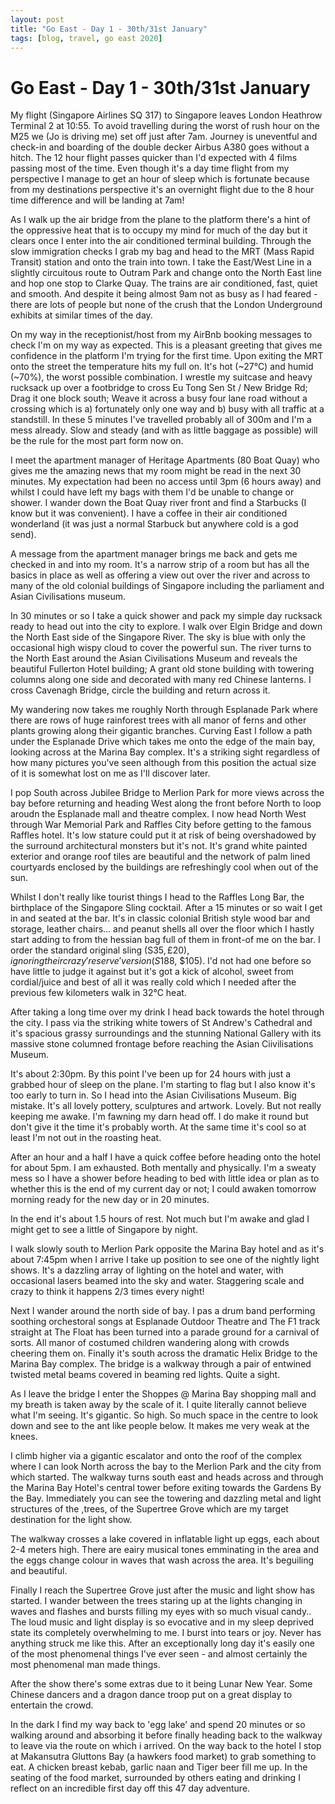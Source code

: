 ```yaml
---
layout: post
title: "Go East - Day 1 - 30th/31st January"
tags: [blog, travel, go east 2020]
---
```


# Go East - Day 1 - 30th/31st January

My flight (Singapore Airlines SQ 317) to Singapore leaves London Heathrow Terminal 2 at 10:55. To avoid travelling during the worst of rush hour on the M25 we (Jo is driving me) set off just after 7am. Journey is uneventful and check-in and boarding of the double decker Airbus A380 goes without a hitch. The 12 hour flight passes quicker than I'd expected with 4 films passing most of the time. Even though it's a day time flight from my perspective I manage to get an hour of sleep which is fortunate because from my destinations perspective it's an overnight flight due to the 8 hour time difference and will be landing at 7am!

As I walk up the air bridge from the plane to the platform there's a hint of the oppressive heat that is to occupy my mind for much of the day but it clears once I enter into the air conditioned terminal building. Through the slow immigration checks I grab my bag and head to the MRT (Mass Rapid Transit) station and onto the train into town.  I take the East/West Line in a slightly circuitous route to Outram Park and change onto the North East line and hop one stop to Clarke Quay. The trains are air conditioned, fast, quiet and smooth. And despite it being almost 9am not as busy as I had feared - there are lots of people but none of the crush that the London Underground exhibits at similar times of the day.

On my way in the receptionist/host from my AirBnb booking messages to check I'm on my way as expected. This is a pleasant greeting that gives me confidence in the platform I'm trying for the first time. Upon exiting the MRT onto the street the temperature hits my full on. It's hot (~27°C) and humid (~70%), the worst possible combination. I wrestle my suitcase and heavy rucksack up over a footbridge to cross Eu Tong Sen St / New Bridge Rd; Drag it one block south; Weave it across a busy four lane road without a crossing which is a) fortunately only one way and b) busy with all traffic at a standstill. In these 5 minutes I've travelled probably all of 300m and I'm a mess already. Slow and steady (and with as little baggage as possible) will be the rule for the most part form now on.

I meet the apartment manager of Heritage Apartments (80 Boat Quay) who gives me the amazing news that my room might be read in the next 30 minutes. My expectation had been no access until 3pm (6 hours away) and whilst I could have left my bags with them I'd be unable to change or shower. I wander down the Boat Quay river front and find a Starbucks (I know but it was convenient). I have a coffee in their air conditioned wonderland (it was just a normal Starbuck but anywhere cold is a god send).

A message from the apartment manager brings me back and gets me checked in and into my room. It's a narrow strip of a room but has all the basics in place as well as offering a view out over the river and across to many of the old colonial buildings of Singapore including the parliament and Asian Civilisations museum.

In 30 minutes or so I take a quick shower and pack my simple day rucksack ready to head out into the city to explore. I walk over Elgin Bridge and down the North East side of the Singapore River. The sky is blue with only the occasional high wispy cloud to cover the powerful sun. The river turns to the North East around the Asian Civilisations Museum and reveals the beautiful Fullerton Hotel building; A grant old stone building with towering columns along one side and decorated with many red Chinese lanterns. I cross Cavenagh Bridge, circle the building and return across it.

My wandering now takes me roughly North through Esplanade Park where there are rows of huge rainforest trees with all manor of ferns and other plants growing along their gigantic branches. Curving East I follow a path under the Esplanade Drive which takes me onto the edge of the main bay, looking across at the Marina Bay complex. It's a striking sight regardless of how many pictures you've seen although from this position the actual size of it is somewhat lost on me as I'll discover later.

I pop South across Jubilee Bridge to Merlion Park for more views across the bay before returning and heading West along the front before North to loop aroudn the Esplanade mall and theatre complex. I now head North West through War Memorial Park and Raffles City before getting to the famous Raffles hotel. It's low stature could put it at risk of being overshadowed by the surround architectural monsters but it's not. It's grand white painted exterior and orange roof tiles are beautiful and the network of palm lined courtyards enclosed by the buildings are refreshingly cool when out of the sun.

Whilst I don't really like tourist things I head to the Raffles Long Bar, the birthplace of the Singapore Sling cocktail. After a 15 minutes or so wait I get in and seated at the bar. It's in classic colonial British style wood bar and storage, leather chairs... and peanut shells all over the floor which I hastly start adding to from the hessian bag full of them in front-of me on the bar. I order the standard original sling (S$35, £20), ignoring their crazy 'reserve' version (S$188, $105). I'd not had one before so have little to judge it against but it's got a kick of alcohol, sweet from cordial/juice and best of all it was really cold which I needed after the previous few kilometers walk in 32°C heat.

After taking a long time over my drink I head back towards the hotel through the city. I pass via the striking white towers of St Andrew's Cathedral and it's spacious grassy surroundings and the stunning National Gallery with its massive stone columned frontage before reaching the Asian Ciivilisations Museum.

It's about 2:30pm. By this point I've been up for 24 hours with just a grabbed hour of sleep on the plane. I'm starting to flag but I also know it's too early to turn in. So I head into the Asian Civilisations Museum. Big mistake. It's all lovely pottery, sculptures and artwork. Lovely. But not really keeping me awake. I'm fawning my darn head off. I do make it round but don't give it the time it's probably worth. At the same time it's cool so at least I'm not out in the roasting heat.

After an hour and a half I have a quick coffee before heading onto the hotel for about 5pm. I am exhausted. Both mentally and physically. I'm a sweaty mess so I have a shower before heading to bed with little idea or plan as to whether this is the end of my current day or not; I could awaken tomorrow morning ready for the new day or in 20 minutes.

In the end it's about 1.5 hours of rest. Not much but I'm awake and glad I might get to see a little of Singapore by night.

I walk slowly south to Merlion Park opposite the Marina Bay hotel and as it's about 7:45pm when I arrive I take up position to see one of the nightly light shows. It's a dazzling array of lighting on the hotel and water, with occasional lasers beamed into the sky and water. Staggering scale and crazy to think it happens 2/3 times every night!

Next I wander around the north side of bay. I pas a drum band performing soothing orchestoral songs at Esplanade Outdoor Theatre and The F1 track straight at The Float has been turned into a parade ground for a carnival of sorts. All manor of costumed children wandering along with crowds cheering them on. Finally it's south across the dramatic Helix Bridge to the Marina Bay complex. The bridge is a walkway through a pair of entwined twisted metal beams covered in beaming red lights. Quite a sight.

As I leave the bridge I enter the Shoppes @ Marina Bay shopping mall and my breath is taken away by the scale of it. I quite literally cannot believe what I'm seeing. It's gigantic. So high. So much space in the centre to look down and see to the ant like people below. It makes me very weak at the knees.

I climb higher via a gigantic escalator and onto the roof of the complex where I can look North across the bay to the Merlion Park and the city from which started. The walkway turns south east and heads across and through the Marina Bay Hotel's central tower before exiting towards the Gardens By the Bay. Immediately you can see the towering and dazzling metal and light structures of the ,trees, of the Supertree Grove which are my target destination for the light show.

The walkway crosses a lake covered in inflatable light up eggs, each about 2-4 meters high. There are eairy musical tones emminating in the area and the eggs change colour in waves that wash across the area. It's beguiling and beautiful.

Finally I reach the Supertree Grove just after the music and light show has started. I wander between the trees staring up at the lights changing in waves and flashes and bursts filling my eyes with so much visual candy.. The loud music and light display is so evocative and in my sleep deprived state its completely overwhelming to me. I burst into tears or joy. Never has anything struck me like this. After an exceptionally long day it's easily one of the most phenomenal things I've ever seen - and almost certainly the most phenomenal man made things.

After the show there's some extras due to it being Lunar New Year.  Some Chinese dancers and a dragon dance troop put on a great display to entertain the crowd.

In the dark I find my way back to 'egg lake' and spend 20 minutes or so walking around and absorbing it before finally heading  back to the walkway to leave via the route on which i arrived. On the way back to the hotel I stop at Makansutra Gluttons Bay (a hawkers food market) to grab something to eat. A chicken breast kebab, garlic naan and Tiger beer fill me up. In the seating of the food market, surrounded by others eating and drinking I reflect on an incredible first day off this 47 day adventure.

